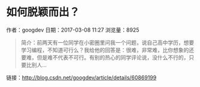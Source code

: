 # 如何脱颖而出？
作者：googdev
日期：2017-03-08 11:27
浏览量：8925
> 简介：前两天有一位同学在小密圈里问我一个问题，说自己高中学历，想要学习编程，不知道可行么？我给他的回答是：很难，非常难，比你想象的还要难，但是难不代表不可行。有别的热心的同学评论说，没什么不行的，只要比别人...

 链接：http://blog.csdn.net/googdev/article/details/60869199
